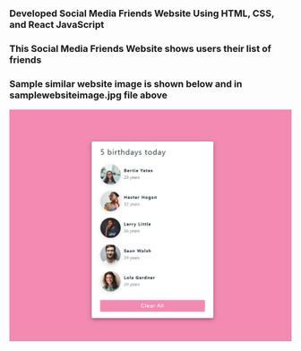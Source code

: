 ### Developed Social Media Friends Website Using HTML, CSS, and React JavaScript ###
### This Social Media Friends Website shows users their list of friends ###
### Sample similar website image is shown below and in samplewebsiteimage.jpg file above ###
![](samplewebsiteimage.JPG)
